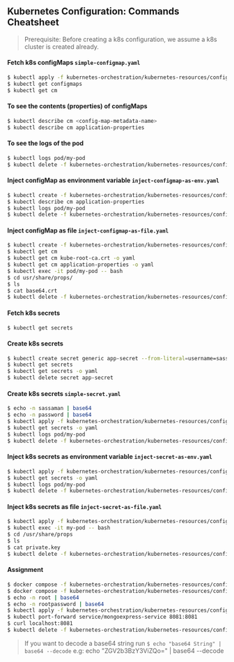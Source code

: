 ## Kubernetes Configuration: Commands Cheatsheet

> Prerequisite: Before creating a k8s configuration, we assume a k8s cluster is created already.

#### Fetch k8s configMaps `simple-configmap.yaml`
```bash
$ kubectl apply -f kubernetes-orchestration/kubernetes-resources/configuration/simple-configmap.yaml
$ kubectl get configmaps
$ kubectl get cm
```

#### To see the contents (properties) of configMaps
```bash
$ kubectl describe cm <config-map-metadata-name>
$ kubectl describe cm application-properties
```

#### To see the logs of the pod
```bash
$ kubectl logs pod/my-pod
$ kubectl delete -f kubernetes-orchestration/kubernetes-resources/configuration/simple-configmap.yaml
```

#### Inject configMap as environment variable `inject-configmap-as-env.yaml`
```bash
$ kubectl create -f kubernetes-orchestration/kubernetes-resources/configuration/inject-configmap-as-env.yaml
$ kubectl describe cm application-properties
$ kubectl logs pod/my-pod
$ kubectl delete -f kubernetes-orchestration/kubernetes-resources/configuration/inject-configmap-as-env.yaml
```

#### Inject configMap as file `inject-configmap-as-file.yaml`
```bash
$ kubectl create -f kubernetes-orchestration/kubernetes-resources/configuration/inject-configmap-as-file.yaml
$ kubectl get cm
$ kubectl get cm kube-root-ca.crt -o yaml
$ kubectl get cm application-properties -o yaml
$ kubectl exec -it pod/my-pod -- bash
$ cd usr/share/props/
$ ls
$ cat base64.crt
$ kubectl delete -f kubernetes-orchestration/kubernetes-resources/configuration/inject-configmap-as-file.yaml
```

#### Fetch k8s secrets
```bash
$ kubectl get secrets
```

#### Create k8s secrets
```bash
$ kubectl create secret generic app-secret --from-literal=username=sassaman --from-literal=password=password
$ kubectl get secrets
$ kubectl get secrets -o yaml
$ kubectl delete secret app-secret
```
#### Create k8s secrets `simple-secret.yaml`
```bash
$ echo -n sassaman | base64
$ echo -n password | base64
$ kubectl apply -f kubernetes-orchestration/kubernetes-resources/configuration/simple-secret.yaml
$ kubectl get secrets -o yaml
$ kubectl logs pod/my-pod
$ kubectl delete -f kubernetes-orchestration/kubernetes-resources/configuration/simple-secret.yaml
```

#### Inject k8s secrets as environment variable `inject-secret-as-env.yaml`
```bash
$ kubectl apply -f kubernetes-orchestration/kubernetes-resources/configuration/inject-secret-as-env.yaml
$ kubectl get secrets -o yaml
$ kubectl logs pod/my-pod
$ kubectl delete -f kubernetes-orchestration/kubernetes-resources/configuration/inject-secret-as-env.yaml
```

#### Inject k8s secrets as file `inject-secret-as-file.yaml`
```bash
$ kubectl apply -f kubernetes-orchestration/kubernetes-resources/configuration/inject-secret-as-file.yaml
$ kubectl exec -it my-pod -- bash
$ cd /usr/share/props
$ ls
$ cat private.key
$ kubectl delete -f kubernetes-orchestration/kubernetes-resources/configuration/inject-secret-as-file.yaml
```

#### Assignment
```bash
$ docker compose -f kubernetes-orchestration/kubernetes-resources/configuration/assignment/docker-compose.yaml up
$ docker compose -f kubernetes-orchestration/kubernetes-resources/configuration/assignment/docker-compose.yaml down
$ echo -n root | base64
$ echo -n rootpassword | base64
$ kubectl apply -f kubernetes-orchestration/kubernetes-resources/configuration/solution/.
$ kubectl port-forward service/mongoexpress-service 8081:8081
$ curl localhost:8081
$ kubectl delete -f kubernetes-orchestration/kubernetes-resources/configuration/solution/.
```

> If you want to decode a base64 string run `$ echo "base64 String" | base64 --decode`
> e.g: echo "ZGV2b3BzY3ViZQo=" | base64 --decode